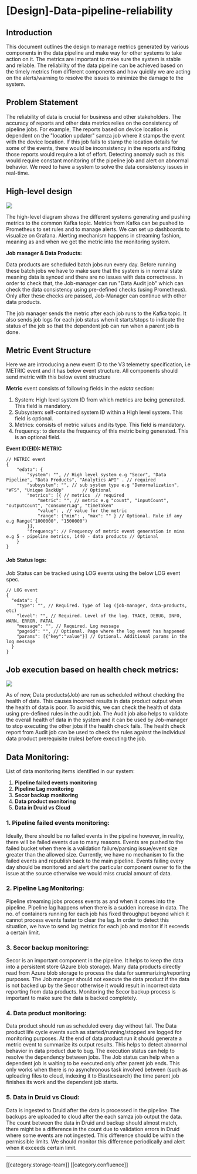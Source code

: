 # \[Design]-Data-pipeline-reliability

## Introduction

This document outlines the design to manage metrics generated by various components in the data pipeline and make way for other systems to take action on it. The metrics are important to make sure the system is stable and reliable. The reliability of the data pipeline can be achieved based on the timely metrics from different components and how quickly we are acting on the alerts/warning to resolve the issues to minimize the damage to the system.

## Problem Statement

The reliability of data is crucial for business and other stakeholders. The accuracy of reports and other data metrics relies on the consistency of pipeline jobs. For example, The reports based on device location is dependent on the "location updater" samza job where it stamps the event with the device location. If this job fails to stamp the location details for some of the events, there would be inconsistency in the reports and fixing those reports would require a lot of effort. Detecting anomaly such as this would require constant monitoring of the pipeline job and alert on abnormal behavior.  We need to have a system to solve the data consistency issues in real-time.

## High-level design

![](<../../../../.gitbook/assets/Untitled Diagram (5).png>)

The high-level diagram shows the different systems generating and pushing metrics to the common Kafka topic. Metrics from Kafka can be pushed to Prometheus to set rules and to manage alerts. We can set up dashboards to visualize on Grafana. Alerting mechanism happens in streaming fashion, meaning as and when we get the metric into the monitoring system.

**Job manager & Data Products:** &#x20;

Data products are scheduled batch jobs run every day. Before running these batch jobs we have to make sure that the system is in normal state meaning data is synced and there are no issues with data correctness. In order to check that, the Job-manager can run "Data Audit job" which can check the data consistency using pre-defined checks (using Prometheus). Only after these checks are passed, Job-Manager can continue with other data products. &#x20;

The job manager sends the metric after each job runs to the Kafka topic. It also sends job logs for each job status when it starts/stops to indicate the status of the job so that the dependent job can run when a parent job is done.&#x20;

## Metric Event Structure

Here we are introducing a new event ID to the V3 telemetry specification, i.e METRIC event and it has below event structure. All components should send metric with this below event structure

**Metric**  event consists of following fields in the _edata_ section:

1. System: High level system ID from which metrics are being generated. This field is mandatory.
2. Subsystem: self-contained system ID within a High level system. This field is optional.
3. Metrics: consists of metric values and its type. This field is mandatory.
4. frequency: to denote the frequency of this metric being generated. This is an optional field.&#x20;

**Event ID(EID): METRIC**

```
// METRIC event
{
    "edata": {
        "system": "", // High level system e.g "Secor", "Data Pipeline", "Data Products", "Analytics API" . // required
        "subsystem": "", // sub system type e.g "Denormalization", "WFS", "Unique BackUp"       // Optional
        "metrics": [{ // metrics  // required
            "metric": "", // metric e.g "count", "inputCount", "outputCount", "consumerLag", "timeTaken"
            "value": , // value for the metric
            "range": {"min": , "max": "" } // Optional. Rule if any e.g Range("1000000", "1500000")
        }],
        "frequency": // Frequency of metric event generation in mins e.g 5 - pipeline metrics, 1440 - data products // Optional
    }
}

```

#### Job Status logs:

Job Status can be tracked using LOG events using the below LOG event spec. &#x20;

```
// LOG event
{
  "edata": {
    "type": "", // Required. Type of log (job-manager, data-products, etc)
    "level": "", // Required. Level of the log. TRACE, DEBUG, INFO, WARN, ERROR, FATAL
    "message": "", // Required. Log message
    "pageid": "", // Optional. Page where the log event has happened
    "params": [{"key":"value"}] // Optional. Additional params in the log message
  }
}  
```

## Job execution based on health check metrics:

![](<../../../../.gitbook/assets/Untitled Diagram (4).png>)

As of now, Data products(Job) are run as scheduled without checking the health of data. This causes incorrect results in data product output when the health of data is poor. To avoid this, we can check the health of data using pre-defined rules in the audit job. The Audit job also helps to validate the overall health of data in the system and it can be used by Job-manager to stop executing the other jobs if the health check fails.  The health check report from Audit job can be used to check the rules against the individual data product prerequisite (rules) before executing the job.

## Data Monitoring:

List of data monitoring items identified in our system:

1. **Pipeline failed events monitoring**
2. **Pipeline Lag monitoring**
3. **Secor backup monitoring**
4. **Data product monitoring**
5. **Data in Druid vs Cloud**

### 1. Pipeline failed events monitoring:&#x20;

Ideally, there should be no failed events in the pipeline however, in reality, there will be failed events due to many reasons. Events are pushed to the failed bucket when there is a validation failure/parsing issue/event size greater than the allowed size.  Currently, we have no mechanism to fix the failed events and republish back to the main pipeline. Events failing every day should be monitored and alert the particular component owner to fix the issue at the source otherwise we would miss crucial amount of data.&#x20;

### 2. Pipeline Lag Monitoring:

Pipeline streaming jobs process events as and when it comes into the pipeline. Pipeline lag happens when there is a sudden increase in data. The no. of containers running for each job has fixed throughput beyond which it cannot process events faster to clear the lag. In order to detect this situation, we have to send lag metrics for each job and monitor if it exceeds a certain limit.

### 3. Secor backup monitoring:

Secor is an important component in the pipeline. It helps to keep the data into a persistent store (Azure blob storage). Many data products directly read from Azure blob storage to process the data for summarizing/reporting purposes. The Job manager should not execute the data product if the data is not backed up by the Secor otherwise it would result in incorrect data reporting from data products. Monitoring the Secor backup process is important to make sure the data is backed completely.

### 4. Data product monitoring:

Data product should run as scheduled every day without fail. The Data product life cycle events such as started/running/stopped are logged for monitoring purposes. At the end of data product run it should generate a metric event to summarize its output results. This helps to detect abnormal behavior in data product due to bug. The execution status can help to resolve the dependency between jobs. The Job status can help when a dependent job is waiting to be executed only after parent job ends. This only works when there is no asynchronous task involved between (such as uploading files to cloud, indexing it to Elasticsearch) the time parent job finishes its work and the dependent job starts.&#x20;

### 5. Data in Druid vs Cloud:&#x20;

Data is ingested to Druid after the data is processed in the pipeline. The backups are uploaded to cloud after the each samza job output the data. The count between the data in Druid and backup should almost match, there might be a difference in the count due to validation errors in Druid where some events are not ingested. This difference should be within the permissible limits. We should monitor this difference periodically and alert when it exceeds certain limit.&#x20;

***

\[\[category.storage-team]] \[\[category.confluence]]
